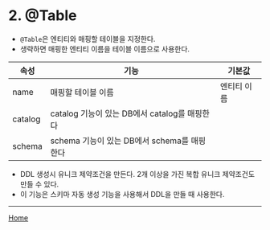 # 2. @Table

- `@Table`은 엔티티와 매핑할 테이블을 지정한다. 
- 생략하면 매핑한 엔티티 이름을 테이블 이름으로 사용한다.

| 속성     | 기능                                   | 기본값      |
|---------|---------------------------------------|----------|
| name    | 매핑할 테이블 이름                         | 엔티티 이름 |
| catalog | catalog 기능이 있는 DB에서 catalog를 매핑한다 |          |
| schema  | schema 기능이 있는 DB에서 schema를 매핑한다   |          |

- DDL 생성시 유니크 제약조건을 만든다. 2개 이상을 가진 복합 유니크 제약조건도 만들 수 있다. 
- 이 기능은 스키마 자동 생성 기능을 사용해서 DDL을 만들 때 사용한다.

-----
[Home](./index.md)
